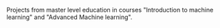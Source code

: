 Projects from master level education in courses "Introduction to machine learning" and "Advanced Machine learning".
